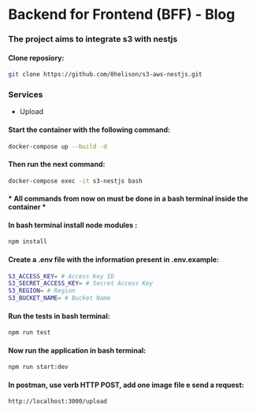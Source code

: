 # Backend for Frontend (BFF) - Blog

### The project aims to integrate s3 with nestjs


#### Clone reposiory:

```bash
git clone https://github.com/0helison/s3-aws-nestjs.git
```

### Services

* Upload

#### Start the container with the following command:

```bash
docker-compose up --build -d
```

#### Then run the next command:

```bash
docker-compose exec -it s3-nestjs bash
```

#### * All commands from now on must be done in a bash terminal inside the container *

#### In bash terminal install node modules :

```bash
npm install
```

#### Create a .env file with the information present in .env.example:

```bash
S3_ACCESS_KEY= # Access Key ID
S3_SECRET_ACCESS_KEY= # Secret Access Key
S3_REGION= # Region 
S3_BUCKET_NAME= # Bucket Name 
```

#### Run the tests in bash terminal:

```bash
npm run test
```

#### Now run the application in bash terminal:

```bash
npm run start:dev
```

#### In postman, use verb HTTP POST, add one image file e send a request:

```bash
http://localhost:3000/upload
```

